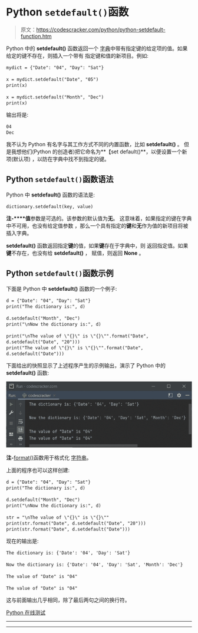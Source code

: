 # Python `setdefault()`函数

> 原文：<https://codescracker.com/python/python-setdefault-function.htm>

Python 中的 **setdefault()** 函数返回一个 [字典](/python/python-dictionary.htm)中带有指定键的给定项的值。如果给定的键不存在，则插入一个带有 指定键和值的新项目。例如:

```
mydict = {"Date": "04", "Day": "Sat"}

x = mydict.setdefault("Date", "05")
print(x)

x = mydict.setdefault("Month", "Dec")
print(x)
```

输出将是:

```
04
Dec
```

我不认为 Python 有名字与其工作方式不同的内置函数，比如 **setdefault()** 。 但是我想他们(Python 的创造者)把它命名为**【set default()**，以便设置一个新项(默认项) ，以防在字典中找不到指定的键。

## Python `setdefault()`函数语法

Python 中 **setdefault()** 函数的语法是:

```
dictionary.setdefault(key, value)
```

**注-****值**参数是可选的。该参数的默认值为**无**。 这意味着，如果指定的键在字典中不可用，也没有给定值参数 ，那么一个具有指定的**键**和**无**作为值的新项目将被插入字典。

**setdefault()** 函数返回指定**键**的值，如果**键**存在于字典中，则 返回指定值。如果**键**不存在，也没有给 **setdefault()** ， 赋值，则返回 **None** 。

## Python `setdefault()`函数示例

下面是 Python 中 **setdefault()** 函数的一个例子:

```
d = {"Date": "04", "Day": "Sat"}
print("The dictionary is:", d)

d.setdefault("Month", "Dec")
print("\nNow the dictionary is:", d)

print("\nThe value of \"{}\" is \"{}\"".format("Date", d.setdefault("Date", "20")))
print("The value of \"{}\" is \"{}\"".format("Date", d.setdefault("Date")))
```

下面给出的快照显示了上述程序产生的示例输出，演示了 Python 中的 **setdefault()** 函数:

![python setdefault function](img/6a1fe5f9b334dc7d0a552c051aafc44b.png)

**注-**[format()](/python/python-format-function.htm)函数用于格式化 [字符串](/python/python-strings.htm)。

上面的程序也可以这样创建:

```
d = {"Date": "04", "Day": "Sat"}
print("The dictionary is:", d)

d.setdefault("Month", "Dec")
print("\nNow the dictionary is:", d)

str = "\nThe value of \"{}\" is \"{}\""
print(str.format("Date", d.setdefault("Date", "20")))
print(str.format("Date", d.setdefault("Date")))
```

现在的输出是:

```
The dictionary is: {'Date': '04', 'Day': 'Sat'}

Now the dictionary is: {'Date': '04', 'Day': 'Sat', 'Month': 'Dec'}

The value of "Date" is "04"

The value of "Date" is "04"
```

这与前面输出几乎相同，除了最后两句之间的换行符。

[Python 在线测试](/exam/showtest.php?subid=10)

* * *

* * *